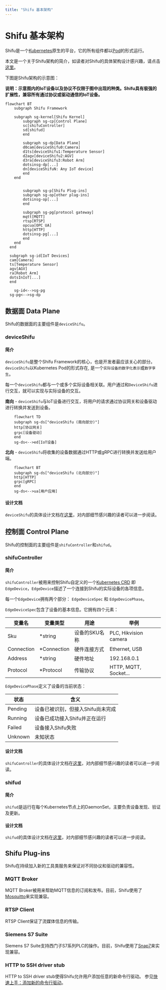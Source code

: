 ```yaml
---
title: "Shifu 基本架构"
---
```


# Shifu 基本架构
Shifu是一个[Kubernetes](https://kubernetes.io/)原生的平台，它的所有组件都以[Pod](https://kubernetes.io/docs/concepts/workloads/pods/)的形式运行。

本文是一个关于Shifu架构的简介，如读者对Shifu的具体架构设计感兴趣，请点击[这里](https://github.com/Edgenesis/shifu/blob/main/docs/design/design-shifu-zh.md)。

下图是Shifu架构的示意图：

**说明：示意图内的IoT设备以及协议不仅限于图中出现的种类。Shifu具有极强的扩展性，兼容所有通过协议或驱动通信的IoT设备。**

```mermaid
flowchart BT
	subgraph Shifu Framework
    
    subgraph sg-kernel[Shifu Kernel]
    	subgraph sg-cp[Control Plane]
    	sc[shifuController]
    	sd[shifud]
    	end
    
    	subgraph sg-dp[Data Plane]
    	d0cam[deviceShifu0:Camera]
    	d1ts[deviceShifu1:Temperature Sensor]
    	d2agv[deviceShifu2:AGV]
    	d3ra[deviceShifu3:Robot Arm]
    	dotsinsg-dp[...]
    	dn[deviceShifuN: Any IoT device]
    	end
  	end
  
    
		subgraph sg-p[Shifu Plug-ins]
    	subgraph sg-op[other plug-ins]
    	dotsinsg-op[...]
    	end
    
   		subgraph sg-pg[protocol gateway]
  		mqtt[MQTT]
  		rtsp[RTSP]
  		opcua[OPC UA]
  		http[HTTP]
  		dotsinsg-pg[...]
  		end
  	end
  end
  
  subgraph sg-id[IoT Devices]
  cam[Camera]
  ts[Temperature Sensor]
  agv[AGV]
  ra[Robot Arm]
  dotsInIoT[...]
  end

	sg-id<-->sg-pg
  sg-pg<-->sg-dp
```
## 数据面 Data Plane
Shifu的数据面的主要组件是`deviceShifu`。

### deviceShifu
#### 简介
`deviceShifu`是整个Shifu Framework的核心，也是开发者最应该关心的部分。`deviceShifu`以Kubernetes Pod的形式存在, 是一个`实际设备的数字化表示`或`数字孪生`。

每一个`deviceShifu`都与一个或多个实际设备相关联。用户通过和`DeviceShifu`进行交互，就可以实现与实际设备的交互。

**南向** - `deviceShifu`与IoT设备进行交互，将用户的请求通过协议网关和设备驱动进行转换并发送到设备。

```mermaid
    flowchart TD
    subgraph sg-ds["deviceShifu (南向部分)"]
    http[协议网关]
    grpc[设备驱动]
    end
    sg-ds<-->ed[IoT设备]
```
**北向** - `deviceShifu`将收集的设备数据通过HTTP或gRPC进行转换并发送给用户端。

```mermaid
    flowchart BT
    subgraph sg-ds["deviceShifu (北向部分)"]
    http[HTTP]
    grpc[gRPC]
    end
    sg-ds<-->ua[用户应用]
```

#### 设计文档
`deviceShifu`的具体设计文档在[这里](https://github.com/Edgenesis/shifu/blob/main/docs/design/design-deviceShifu-zh.md)，对内部细节感兴趣的读者可以进一步阅读。

## 控制面 Control Plane
Shifu的控制面的主要组件是`shifuController`和`shifud`。

### shifuController
#### 简介
`shifuController`被用来控制Shifu自定义的一个[Kubernetes CRD](https://kubernetes.io/docs/tasks/extend-kubernetes/custom-resources/custom-resource-definitions/) 即`EdgeDevice`，`EdgeDevice`描述了一个连接到Shifu的实际设备的各项信息。

每一个`EdgeDevice`拥有两个部分：
`EdgeDeviceSpec` 和 `EdgeDevicePhase`。

`EdgeDeviceSpec`包含了设备的基本信息。它拥有四个元素：

| 变量名 | 变量类型 | 用途 | 举例 |
|--|--|--|--|
|	Sku | \*string | 设备的SKU名称 | PLC, Hikvision camera |
|	Connection | \*Connection | 硬件连接方式 |Ethernet, USB|
| Address | \*string | 硬件地址 | 192.168.0.1 |
|	Protocol | \*Protocol | 传输协议 |HTTP, MQTT, Socket...|

`EdgeDevicePhase`定义了设备的当前状态：

| 状态 | 含义 |
|--|--|
| Pending | 设备已被识别，但接入Shifu尚未完成 |
| Running | 设备已成功接入Shifu并正在运行 |
| Failed | 设备接入Shifu失败 |
| Unknown | 未知状态 |

#### 设计文档
`shifuController`的具体设计文档在[这里](https://github.com/Edgenesis/shifu/blob/main/docs/design/design-shifuController-zh.md)，对内部细节感兴趣的读者可以进一步阅读。

### shifud
#### 简介
`shifud`是运行在每个Kubernetes节点上的DaemonSet，主要负责设备发现、验证及更新。

#### 设计文档
`shifud`的具体设计文档在[这里](https://github.com/Edgenesis/shifu/blob/main/docs/design/design-shifud-zh.md)，对内部细节感兴趣的读者可以进一步阅读。

## Shifu Plug-ins
Shifu在持续加入新的工具类服务来保证对不同协议和驱动的兼容性。

### MQTT Broker
MQTT Broker被用来帮助MQTT信息的订阅和发布。目前，Shifu使用了[Mosquitto](https://mosquitto.org/)来实现兼容。

### RTSP Client
RTSP Client保证了流媒体信息的传输。

### Siemens S7 Suite
Siemens S7 Suite支持西门子S7系列PLC的操作。目前，Shifu使用了[Snap7](http://snap7.sourceforge.net/)来实现兼容。

### HTTP to SSH driver stub
HTTP to SSH driver stub使得Shifu允许用户添加任意的新命令行驱动。 参见[快速上手：添加新的命令行驱动](shifu-tuorial/remote-driver-execution.md)。
